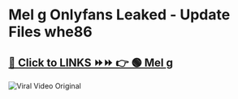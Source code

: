 
 # Mel g Onlyfans Leaked - Update Files whe86

## <h2><a href="https://clipsfans.com/Mel_g&ref=git">🔗 Click to LINKS ⏩⏩ 👉 🟢 Mel g </a></h2>

<a href="https://clipsfans.com/Mel_g&ref=git" rel="nofollow" data-target="animated-image.originalLink"><img src="https://i.ibb.co.com/xMMVF88/686577567.gif" alt="Viral Video Original" style="max-width: 100%; display: inline-block;" data-target="animated-image.originalImage"></a>

